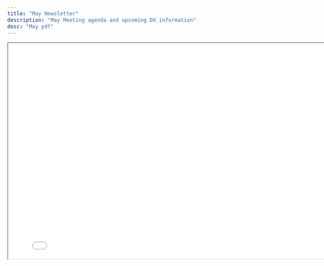 ```yaml
---
title: "May Newsletter"
description: "May Meeting agenda and upcoming DX information"
desc: "May pdf"
---
```


<div class="newsletter">

<iframe src= 
"/newsletters/MAY2024.pdf" 
               width="800"
                  height="500"> 
                  </iframe>

</div>